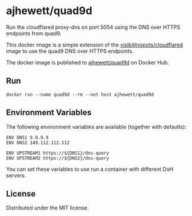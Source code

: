 # ajhewett/quad9d

Run the cloudflared proxy-dns on port 5054 using the DNS over HTTPS endpoints from quad9.

This docker image is a simple extension of the [visibilityspots/cloudflared](https://hub.docker.com/r/visibilityspots/cloudflared/) image to use the quad9 DNS over HTTPS endpoints.

The docker image is published to [ajhewett/quad9d](https://hub.docker.com/r/ajhewett/quad9d) on Docker Hub.

## Run

```
docker run --name quad9d --rm --net host ajhewett/quad9d
```

## Environment Variables

The following environment variables are available (together with defaults):
```
ENV DNS1 9.9.9.9
ENV DNS2 149.112.112.112

ENV UPSTREAM1 https://${DNS1}/dns-query
ENV UPSTREAM2 https://${DNS2}/dns-query
```

You can set these variables to use run a container with different DoH servers. 

## License

Distributed under the MIT license.
